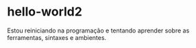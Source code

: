 # hello-world2
Estou reiniciando na programação e tentando aprender sobre as ferramentas, sintaxes e ambientes.
